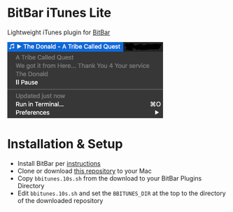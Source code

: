 # BitBar iTunes Lite

Lightweight iTunes plugin for [BitBar](https://gitbitbar.com)

![Screenshot](bbitunes.png)

# Installation & Setup

* Install BitBar per [instructions](https://getbitbar.com)
* Clone or download [this repository](https://github.com/prenagha/bitbar-itunes) to your Mac
* Copy ```bbitunes.10s.sh``` from the download to your BitBar Plugins Directory
* Edit ```bbitunes.10s.sh``` and set the ```BBITUNES_DIR``` at the top to the directory of the downloaded repository
